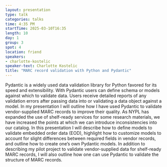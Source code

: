 ```yaml
---
layout: presentation
type: talk
categories: talks
time: 4:35 PM
startTime: 2025-03-10T16:35 
length: 10
day: 1
group: 3
spot: 4
location: friend
speakers:
- charlotte-kostelic
speaker-text: Charlotte Kostelic
title: "MARC record validation with Python and Pydantic"
---
```

Pydantic is a widely used data validation library for Python favored for its speed and extensibility. With Pydantic users can define schema or models against which to validate data. Users receive detailed reports of any validation errors after passing data into or validating a data object against a model. In my presentation I will outline how I have used Pydantic to validate vendor-supplied MARC records to improve their quality. As NYPL has expanded the use of shelf-ready services for some research materials, we have increased the points at which we can introduce inconsistencies into our catalog. In this presentation I will describe how to define models to validate embedded order data (EOD), highlight how to customize models to account for slight differences between required fields in vendor records, and outline how to create one’s own Pydantic models. In addition to describing my pilot project to validate vendor-supplied data for shelf-ready MARC records, I will also outline how one can use Pydantic to validate the structure of MARC records. 
